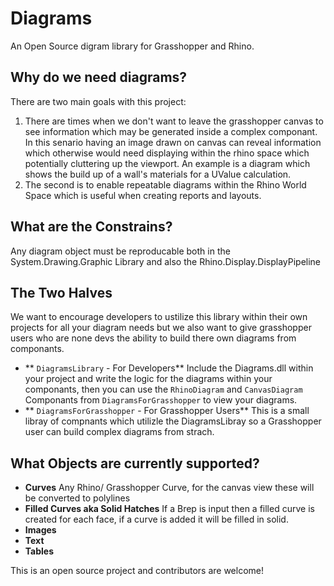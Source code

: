 # Diagrams
An Open Source digram library for Grasshopper and Rhino.

## Why do we need diagrams?
There are two main goals with this project:
1) There are times when we don't want to leave the grasshopper canvas to see information which may be generated inside a complex componant. In this senario having an image drawn on canvas can reveal information which otherwise would need displaying within the rhino space which potentially cluttering up the viewport. An example is a diagram which shows the build up of a wall's materials for a UValue calculation.
2) The second is to enable repeatable diagrams within the Rhino World Space which is useful when creating reports and layouts.

## What are the Constrains?
Any diagram object must be reproducable both in the System.Drawing.Graphic Library and also the Rhino.Display.DisplayPipeline

## The Two Halves
We want to encourage developers to ustilize this library within their own projects for all your diagram needs but we also want to give grasshopper users who are none devs the ability to build there own diagrams from componants.

- ** `DiagramsLibrary` -  For Developers** Include the Diagrams.dll within your project and write the logic for the diagrams within your componants, then you can use the `RhinoDiagram` and `CanvasDiagram` Componants from `DiagramsForGrasshopper` to view your diagrams.
- ** `DiagramsForGrasshopper` - For Grasshopper Users** This is a small libray of compnants which utilizle the DiagramsLibray so a Grasshopper user can build complex diagrams from strach. 

## What Objects are currently supported?

- **Curves** Any Rhino/ Grasshopper Curve, for the canvas view these will be converted to polylines
- **Filled Curves aka Solid Hatches**  If a Brep is input then a filled curve is created for each face, if a curve is added it will be filled in solid.
- **Images**
- **Text**
- **Tables**

This is an open source project and contributors are welcome!



